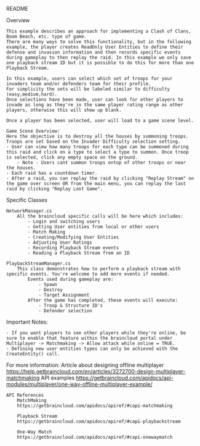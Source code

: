README

Overview

	This example describes an approach for implementing a Clash of Clans, Boom Beach, etc. type of game.
	There are many ways to solve this functionality, but in the following example, the player creates ReadOnly User Entities to define their defense and invasion information and then records specific events during gameplay to then replay the raid. In this example we only save one playback stream ID but it is possible to do this for more than one Playback Stream.

	In this example, users can select which set of troops for your invaders team and/or defenders team for their profile. 
	For simplicity the sets will be labeled similar to difficulty (easy,medium,hard). 
	Once selections have been made, user can look for other players to invade as long as they're in the same player rating range as other players, otherwise this will show up blank. 

	Once a player has been selected, user will load to a game scene level. 

	Game Scene Overview: 
	Here the objective is to destroy all the houses by summoning troops. Troops are set based on the Invader Difficulty selection setting. 
	- User can view how many troops for each type can be summoned during this raid and click on a type to select a type to summon. Once troop is selected, click any empty space on the ground.
		- Note - Users cant summon troops ontop of other troops or near the houses.
	- Each raid has a countdown timer.
	- After a raid, you can replay the raid by clicking "Replay Stream" on the game over screen OR from the main menu, you can replay the last raid by clicking "Replay Last Game".


Specific Classes

	NetworkManager.cs
		All the braincloud specific calls will be here which includes:
			- Login and switching users
			- Getting User entities from local or other users
			- Match Making
			- Creating/Modifying User Entities
			- Adjusting User Ratings
			- Recording Playback Stream events
			- Reading a Playback Stream from an ID

	PlaybackStreamManager.cs
		This class demonstrates how to perform a playback stream with specific events. You're welcome to add more events if needed.
			Events used during gameplay are:
				- Spawn
				- Destroy
				- Target Assignment
			After the game has completed, these events will execute:
				- Troop & Structure ID's 
				- Defender selection

Important Notes:

	- If you want players to see other players while they're online, be sure to enable that feature within the braincloud portal under Multiplayer -> Matchmaking -> Allow attack while online = TRUE.
	- Defining new user entities types can only be achieved with the CreateEntity() call. 

For more information:
	Article about designing offline multiplayer
	https://help.getbraincloud.com/en/articles/3272700-design-multiplayer-matchmaking
	API examples
	https://getbraincloud.com/apidocs/api-modules/multiplayer/one-way-offline-multiplayer-example/

	API References
		MatchMaking
		https://getbraincloud.com/apidocs/apiref/#capi-matchmaking

		Playback Stream
		https://getbraincloud.com/apidocs/apiref/#capi-playbackstream

		One-Way Match
		https://getbraincloud.com/apidocs/apiref/#capi-onewaymatch